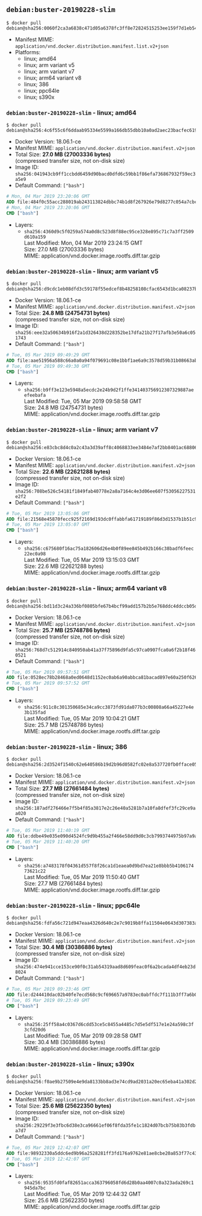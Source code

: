 ## `debian:buster-20190228-slim`

```console
$ docker pull debian@sha256:0060f2ca3a6838c471d05a6378fc3ff8e72824515253ee159f7d1eb546451aaf
```

-	Manifest MIME: `application/vnd.docker.distribution.manifest.list.v2+json`
-	Platforms:
	-	linux; amd64
	-	linux; arm variant v5
	-	linux; arm variant v7
	-	linux; arm64 variant v8
	-	linux; 386
	-	linux; ppc64le
	-	linux; s390x

### `debian:buster-20190228-slim` - linux; amd64

```console
$ docker pull debian@sha256:4c6f55c6f6ddaab95334e5599a166db55dbb10a0ad2aec23bacfec6192040599
```

-	Docker Version: 18.06.1-ce
-	Manifest MIME: `application/vnd.docker.distribution.manifest.v2+json`
-	Total Size: **27.0 MB (27003336 bytes)**  
	(compressed transfer size, not on-disk size)
-	Image ID: `sha256:041943cb9ff1ccbdd6459d90bacd0dfd6c59bb1f86efa736867932f59ec3a5e9`
-	Default Command: `["bash"]`

```dockerfile
# Mon, 04 Mar 2019 23:20:06 GMT
ADD file:484f0c55acc288019ab243113824dbbc74b1d8f267926e79d8277c054a7cbc0e in / 
# Mon, 04 Mar 2019 23:20:06 GMT
CMD ["bash"]
```

-	Layers:
	-	`sha256:4360d9c5f0259a574a0d8c523d8f88ec95ce328e895c71c7a3ff2509d610a159`  
		Last Modified: Mon, 04 Mar 2019 23:24:15 GMT  
		Size: 27.0 MB (27003336 bytes)  
		MIME: application/vnd.docker.image.rootfs.diff.tar.gzip

### `debian:buster-20190228-slim` - linux; arm variant v5

```console
$ docker pull debian@sha256:d9cdc1eb08dfd3c59178f55edcef8b48258108cfac6543d1bca08237b42fd478
```

-	Docker Version: 18.06.1-ce
-	Manifest MIME: `application/vnd.docker.distribution.manifest.v2+json`
-	Total Size: **24.8 MB (24754731 bytes)**  
	(compressed transfer size, not on-disk size)
-	Image ID: `sha256:eee32a50634b916f2a1d326438d228352be17dfa21b27f17afb3e50a6c051743`
-	Default Command: `["bash"]`

```dockerfile
# Tue, 05 Mar 2019 09:49:29 GMT
ADD file:aae51956a588c66a0a0a94f079691c08e1bbf1ae6a9c3578d59b31b08663abbd in / 
# Tue, 05 Mar 2019 09:49:30 GMT
CMD ["bash"]
```

-	Layers:
	-	`sha256:b9ff3e123e5948a5ecdc2e24b9d2f1ffe341403756912307329887aeefeebafa`  
		Last Modified: Tue, 05 Mar 2019 09:58:58 GMT  
		Size: 24.8 MB (24754731 bytes)  
		MIME: application/vnd.docker.image.rootfs.diff.tar.gzip

### `debian:buster-20190228-slim` - linux; arm variant v7

```console
$ docker pull debian@sha256:e83cbc8d4c0a2c43a3d39aff8c4068833ee3484e7af2bb8401ac688069e0d124
```

-	Docker Version: 18.06.1-ce
-	Manifest MIME: `application/vnd.docker.distribution.manifest.v2+json`
-	Total Size: **22.6 MB (22621288 bytes)**  
	(compressed transfer size, not on-disk size)
-	Image ID: `sha256:708be526c54181f1849fab40778e2a8a7164c4e3d06ee607f53056227531e2f2`
-	Default Command: `["bash"]`

```dockerfile
# Tue, 05 Mar 2019 13:05:06 GMT
ADD file:21568e45870fecc925f2169d193dc0ffabbfa61719189f86d3d1537b1b51c954 in / 
# Tue, 05 Mar 2019 13:05:07 GMT
CMD ["bash"]
```

-	Layers:
	-	`sha256:c675680f16ac75a182606d26e4b0f89ee845b492b166c38badf6feec22ec0a98`  
		Last Modified: Tue, 05 Mar 2019 13:15:03 GMT  
		Size: 22.6 MB (22621288 bytes)  
		MIME: application/vnd.docker.image.rootfs.diff.tar.gzip

### `debian:buster-20190228-slim` - linux; arm64 variant v8

```console
$ docker pull debian@sha256:bd11d3c24a336bf0805bfe67b4bcf99add157b2b5e768ddc4ddccb05d26d463f
```

-	Docker Version: 18.06.1-ce
-	Manifest MIME: `application/vnd.docker.distribution.manifest.v2+json`
-	Total Size: **25.7 MB (25748786 bytes)**  
	(compressed transfer size, not on-disk size)
-	Image ID: `sha256:768d7c512914c840950ab41a37f75896d9fa5c97ca0907fca0a6f2b18f460521`
-	Default Command: `["bash"]`

```dockerfile
# Tue, 05 Mar 2019 09:57:51 GMT
ADD file:0528ec78b28468a0ed0648d1152ec0ab6a90abbca81bacad897e60a250f626c0 in / 
# Tue, 05 Mar 2019 09:57:52 GMT
CMD ["bash"]
```

-	Layers:
	-	`sha256:911c8c301350685e34ca9cc3873fd91da077b3c00808a66a45227e4e3b135fad`  
		Last Modified: Tue, 05 Mar 2019 10:04:21 GMT  
		Size: 25.7 MB (25748786 bytes)  
		MIME: application/vnd.docker.image.rootfs.diff.tar.gzip

### `debian:buster-20190228-slim` - linux; 386

```console
$ docker pull debian@sha256:2d3524f1540c62e640586b19d2b96d0582fc02e8a537720fb0fface0554cd081
```

-	Docker Version: 18.06.1-ce
-	Manifest MIME: `application/vnd.docker.distribution.manifest.v2+json`
-	Total Size: **27.7 MB (27661484 bytes)**  
	(compressed transfer size, not on-disk size)
-	Image ID: `sha256:187adf276466e7f5b4f85a3817e2c26e40a5281b7a10fa8dfef3fc29ce9aa020`
-	Default Command: `["bash"]`

```dockerfile
# Tue, 05 Mar 2019 11:40:19 GMT
ADD file:ddbe49e035e090d4524fc9d9b455a2f466e58dd9d0c3cb7993744975b97a9a70 in / 
# Tue, 05 Mar 2019 11:40:20 GMT
CMD ["bash"]
```

-	Layers:
	-	`sha256:a7483178f04361d557f8f26ca1d1eaea0d9bd7ea21e8bbb5b410617473621c22`  
		Last Modified: Tue, 05 Mar 2019 11:50:40 GMT  
		Size: 27.7 MB (27661484 bytes)  
		MIME: application/vnd.docker.image.rootfs.diff.tar.gzip

### `debian:buster-20190228-slim` - linux; ppc64le

```console
$ docker pull debian@sha256:fdfa56c721d947eaa4326d640c2e7c9019b8ffa11504e0643d307383a7b11dc4
```

-	Docker Version: 18.06.1-ce
-	Manifest MIME: `application/vnd.docker.distribution.manifest.v2+json`
-	Total Size: **30.4 MB (30386886 bytes)**  
	(compressed transfer size, not on-disk size)
-	Image ID: `sha256:474e941cce153ce90f0c31ab54319aad8d609feac0f6a2bcada4df4eb23d8024`
-	Default Command: `["bash"]`

```dockerfile
# Tue, 05 Mar 2019 09:23:46 GMT
ADD file:d244410dac02b40fe7ecd568c9cf696657a9783ec0abffdc7f111b3ff7a6b07a in / 
# Tue, 05 Mar 2019 09:23:49 GMT
CMD ["bash"]
```

-	Layers:
	-	`sha256:25ff58a4c0367d6cdd53ce5c8455a4485c7d5e5df517e1e24a598c3f3cfd20d6`  
		Last Modified: Tue, 05 Mar 2019 09:28:58 GMT  
		Size: 30.4 MB (30386886 bytes)  
		MIME: application/vnd.docker.image.rootfs.diff.tar.gzip

### `debian:buster-20190228-slim` - linux; s390x

```console
$ docker pull debian@sha256:f0ae9b27509e4e9da8133bb8ad3e74cd9ad2031a20ec65eba41a302d27d835ab
```

-	Docker Version: 18.06.1-ce
-	Manifest MIME: `application/vnd.docker.distribution.manifest.v2+json`
-	Total Size: **25.6 MB (25622350 bytes)**  
	(compressed transfer size, not on-disk size)
-	Image ID: `sha256:29229f3e3fbc6d38e3ca96661ef06f8fda35fe1c1824d07bcb75b83b3fdba7d7`
-	Default Command: `["bash"]`

```dockerfile
# Tue, 05 Mar 2019 12:42:07 GMT
ADD file:98932330a5ddc6ed9b96a2528281ff3fd176a9762e81ae8cbe20a853f77c4316 in / 
# Tue, 05 Mar 2019 12:42:07 GMT
CMD ["bash"]
```

-	Layers:
	-	`sha256:9535fd0faf82651acca363796058fd6d28b0aa4007c0a323ada269c1945da7bc`  
		Last Modified: Tue, 05 Mar 2019 12:44:32 GMT  
		Size: 25.6 MB (25622350 bytes)  
		MIME: application/vnd.docker.image.rootfs.diff.tar.gzip
